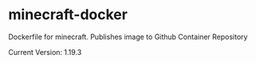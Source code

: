 # minecraft-docker
Dockerfile for minecraft. Publishes image to Github Container Repository

Current Version: 1.19.3
